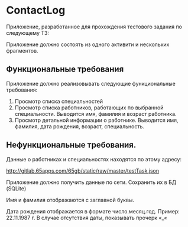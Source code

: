# ContactLog

Приложение, разработанное для прохождения тестового задания по следующему ТЗ:

Приложение должно состоять из одного активити и нескольких фрагментов.

## Функциональные требования

Приложение должно реализовывать следующие функциональные требования:

1. Просмотр списка специальностей
2. Просмотр списка работников, работающих по выбранной специальности.
Выводится имя, фамилия и возраст работника.
3. Просмотр детальной информации о работнике.
Выводится имя, фамилия, дата рождения, возраст, специальность.

## Нефункциональные требования.
Данные о работниках и специальностях находятся по этому адресу:

http://gitlab.65apps.com/65gb/static/raw/master/testTask.json

Приложение должно получить данные по сети. Сохранить их в БД (SQLite)

Имя и фамилия отображаются с заглавной буквы.

Дата рождения отображается в формате число.месяц.год. Пример: 22.11.1987 г.
В случае отсутствия даты, показывать прочерк «_«
